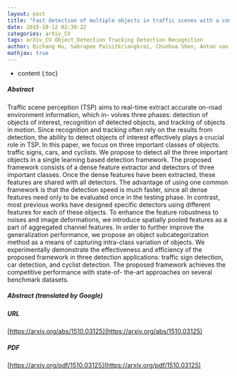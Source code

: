 ```yaml
---
layout: post
title: "Fast detection of multiple objects in traffic scenes with a common detection framework"
date: 2015-10-12 02:30:22
categories: arXiv_CV
tags: arXiv_CV Object_Detection Tracking Detection Recognition
author: Qichang Hu, Sakrapee Paisitkriangkrai, Chunhua Shen, Anton van den Hengel, Fatih Porikli
mathjax: true
---
```


* content
{:toc}

##### Abstract
Traffic scene perception (TSP) aims to real-time extract accurate on-road environment information, which in- volves three phases: detection of objects of interest, recognition of detected objects, and tracking of objects in motion. Since recognition and tracking often rely on the results from detection, the ability to detect objects of interest effectively plays a crucial role in TSP. In this paper, we focus on three important classes of objects: traffic signs, cars, and cyclists. We propose to detect all the three important objects in a single learning based detection framework. The proposed framework consists of a dense feature extractor and detectors of three important classes. Once the dense features have been extracted, these features are shared with all detectors. The advantage of using one common framework is that the detection speed is much faster, since all dense features need only to be evaluated once in the testing phase. In contrast, most previous works have designed specific detectors using different features for each of these objects. To enhance the feature robustness to noises and image deformations, we introduce spatially pooled features as a part of aggregated channel features. In order to further improve the generalization performance, we propose an object subcategorization method as a means of capturing intra-class variation of objects. We experimentally demonstrate the effectiveness and efficiency of the proposed framework in three detection applications: traffic sign detection, car detection, and cyclist detection. The proposed framework achieves the competitive performance with state-of- the-art approaches on several benchmark datasets.

##### Abstract (translated by Google)


##### URL
[https://arxiv.org/abs/1510.03125](https://arxiv.org/abs/1510.03125)

##### PDF
[https://arxiv.org/pdf/1510.03125](https://arxiv.org/pdf/1510.03125)

